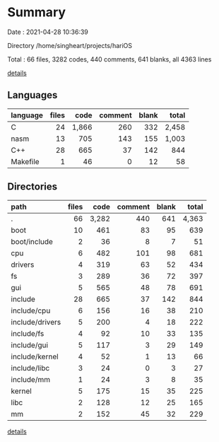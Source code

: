 # Summary

Date : 2021-04-28 10:36:39

Directory /home/singheart/projects/hariOS

Total : 66 files,  3282 codes, 440 comments, 641 blanks, all 4363 lines

[details](details.md)

## Languages
| language | files | code | comment | blank | total |
| :--- | ---: | ---: | ---: | ---: | ---: |
| C | 24 | 1,866 | 260 | 332 | 2,458 |
| nasm | 13 | 705 | 143 | 155 | 1,003 |
| C++ | 28 | 665 | 37 | 142 | 844 |
| Makefile | 1 | 46 | 0 | 12 | 58 |

## Directories
| path | files | code | comment | blank | total |
| :--- | ---: | ---: | ---: | ---: | ---: |
| . | 66 | 3,282 | 440 | 641 | 4,363 |
| boot | 10 | 461 | 83 | 95 | 639 |
| boot/include | 2 | 36 | 8 | 7 | 51 |
| cpu | 6 | 482 | 101 | 98 | 681 |
| drivers | 4 | 319 | 63 | 52 | 434 |
| fs | 3 | 289 | 36 | 72 | 397 |
| gui | 5 | 565 | 48 | 78 | 691 |
| include | 28 | 665 | 37 | 142 | 844 |
| include/cpu | 6 | 156 | 16 | 38 | 210 |
| include/drivers | 5 | 200 | 4 | 18 | 222 |
| include/fs | 4 | 92 | 10 | 33 | 135 |
| include/gui | 5 | 117 | 3 | 29 | 149 |
| include/kernel | 4 | 52 | 1 | 13 | 66 |
| include/libc | 3 | 24 | 0 | 3 | 27 |
| include/mm | 1 | 24 | 3 | 8 | 35 |
| kernel | 5 | 175 | 15 | 35 | 225 |
| libc | 2 | 128 | 12 | 25 | 165 |
| mm | 2 | 152 | 45 | 32 | 229 |

[details](details.md)